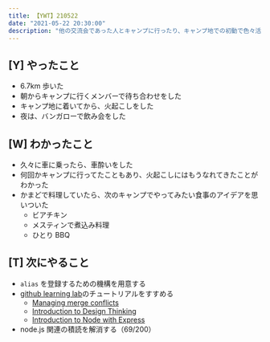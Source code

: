 ```yaml
---
title: 【YWT】210522
date: "2021-05-22 20:30:00"
description: "他の交流会であった人とキャンプに行ったり、キャンプ地での初動で色々活躍したりした"
---
```


## [Y] やったこと

- 6.7km 歩いた
- 朝からキャンプに行くメンバーで待ち合わせをした
- キャンプ地に着いてから、火起こしをした
- 夜は、バンガローで飲み会をした

## [W] わかったこと

- 久々に車に乗ったら、車酔いをした
- 何回かキャンプに行ってたこともあり、火起こしにはもうなれてきたことがわかった
- かまどで料理していたら、次のキャンプでやってみたい食事のアイデアを思いついた
  - ビアチキン
  - メスティンで煮込み料理
  - ひとり BBQ

## [T] 次にやること

- `alias` を登録するための機構を用意する
- [github learning lab](https://lab.github.com/githubtraining)のチュートリアルをすすめる
  - [Managing merge conflicts](https://lab.github.com/githubtraining/managing-merge-conflicts)
  - [Introduction to Design Thinking](https://lab.github.com/githubtraining/introduction-to-design-thinking)
  - [Introduction to Node with Express](https://lab.github.com/everydeveloper/introduction-to-node-with-express)
- node.js 関連の積読を解消する（69/200）

<!-- https://twitter.com/camomile_cafe/status/1396828082816700421?s=20 -->
